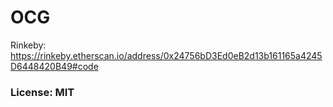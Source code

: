 # OCG

Rinkeby: https://rinkeby.etherscan.io/address/0x24756bD3Ed0eB2d13b161165a4245D6448420B49#code

### License: MIT
